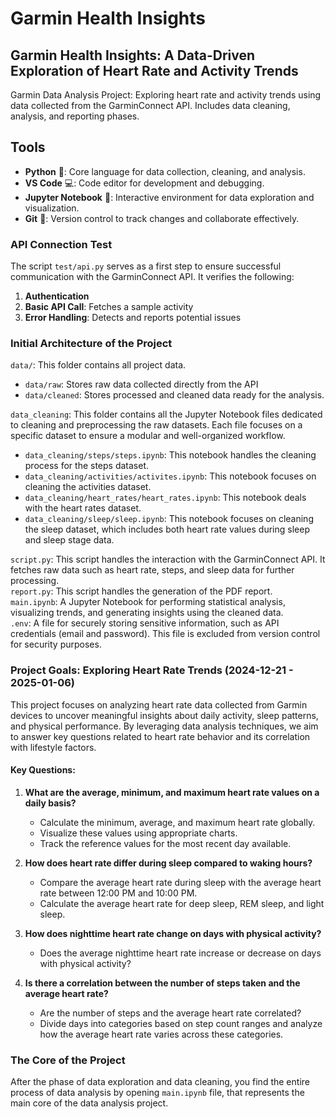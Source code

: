 # Garmin Health Insights

## Garmin Health Insights: A Data-Driven Exploration of Heart Rate and Activity Trends

Garmin Data Analysis Project: Exploring heart rate and activity trends using data collected from the GarminConnect API. Includes data cleaning, analysis, and reporting phases.

## Tools

- __Python__ 🐍: Core language for data collection, cleaning, and analysis.
- __VS Code__ 💻: Code editor for development and debugging.
- __Jupyter Notebook__ 📒: Interactive environment for data exploration and visualization.
- __Git__ 🌱: Version control to track changes and collaborate effectively.

### API Connection Test

The script ``test/api.py`` serves as a first step to ensure successful communication with the GarminConnect API. It verifies the following:

1. __Authentication__
2. __Basic API Call__: Fetches a sample activity
3. __Error Handling__: Detects and reports potential issues

### Initial Architecture of the Project

``data/``: This folder contains all project data. <br>
- ``data/raw``: Stores raw data collected directly from the API
- ``data/cleaned``: Stores processed and cleaned data ready for the analysis. <br>

``data_cleaning``: This folder contains all the Jupyter Notebook files dedicated to cleaning and preprocessing the raw datasets. 
Each file focuses on a specific dataset to ensure a modular and well-organized workflow. <br>
- ``data_cleaning/steps/steps.ipynb``: This notebook handles the cleaning process for the steps dataset. <br>
- ``data_cleaning/activities/activites.ipynb``: This notebook focuses on cleaning the activities dataset. <br>
-  ``data_cleaning/heart_rates/heart_rates.ipynb``: This notebook deals with the heart rates dataset. <br>
- ``data_cleaning/sleep/sleep.ipynb``: This notebook focuses on cleaning the sleep dataset, which includes 
both heart rate values during sleep and sleep stage data. <br>

``script.py``: This script handles the interaction with the GarminConnect API. It fetches raw data such as heart rate, steps, and sleep data for further processing. <br>
``report.py``: This script handles the generation of the PDF report. <br>
``main.ipynb``: A Jupyter Notebook for performing statistical analysis, visualizing trends, and generating insights using the cleaned data.<br>
``.env``: A file for securely storing sensitive information, such as API credentials (email and password). This file is excluded from version control for security purposes.<br>


### Project Goals: Exploring Heart Rate Trends (2024-12-21 - 2025-01-06)

This project focuses on analyzing heart rate data collected from Garmin devices to uncover meaningful insights about daily activity, sleep patterns, and physical performance. By leveraging data analysis techniques, we aim to answer key questions related to heart rate behavior and its correlation with lifestyle factors.

#### Key Questions:
1. __What are the average, minimum, and maximum heart rate values on a daily basis?__  
    * Calculate the minimum, average, and maximum heart rate globally.
    * Visualize these values using appropriate charts.
    * Track the reference values for the most recent day available.

2. __How does heart rate differ during sleep compared to waking hours?__
    * Compare the average heart rate during sleep with the average heart rate between 12:00 PM and 10:00 PM.
    * Calculate the average heart rate for deep sleep, REM sleep, and light sleep.

3. __How does nighttime heart rate change on days with physical activity?__
    * Does the average nighttime heart rate increase or decrease on days with physical activity?

4. __Is there a correlation between the number of steps taken and the average heart rate?__
    * Are the number of steps and the average heart rate correlated?
    * Divide days into categories based on step count ranges and analyze how the average heart rate varies across these categories.

### The Core of the Project

After the phase of data exploration and data cleaning, you find the entire process of data analysis by opening `main.ipynb` file, that represents the main core of the data analysis project. 
